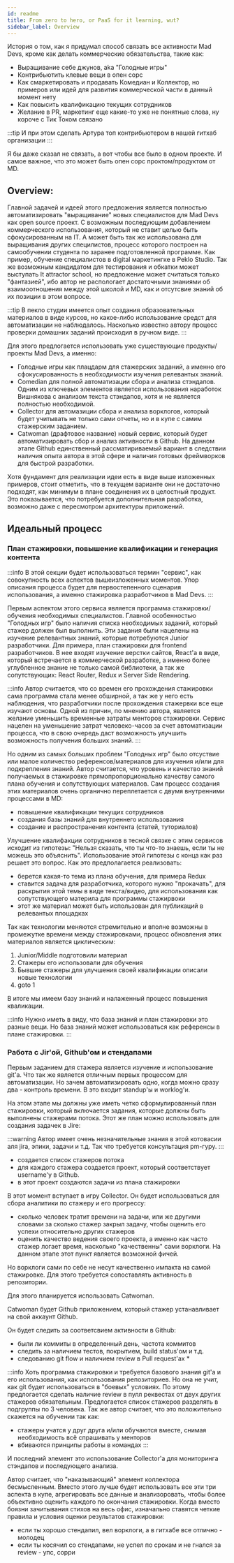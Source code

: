 ```yaml
---
id: readme
title: From zero to hero, or PaaS for it learning, wut?
sidebar_label: Overview
---
```


История о том, как я придумал способ связать все активности Mad Devs, кроме как делать коммерческие обязательства, такие как:

* Выращивание себе джунов, aka "Голодные игры"
* Контрибьютить клевые вещи в опен сорс
* Как смаркетировать и продавать Комедиан и Коллектор, но примеров или идей для развития коммерческой части в данный момент нету
* Как повысить квалификацию текущих сотрудников
* Желание в PR, маркетинг еще какие-то уже не понятные слова, ну короче с Тик Током связано


:::tip
И при этом сделать Артура топ контрибьютером в нашей гитхаб организации
:::

Я бы даже сказал не связать, а вот чтобы все было в одном проекте. И самое важное, что это может быть опен сорс проктом/продуктом от MD.


## Overview:

Главной задачей и идеей этого предложения является полностью автоматизировать "выращивание" новых специалистов для Mad Devs как open source проект. С возможным последующим добавлением коммерческого использования, который не ставит целью быть сфокусированным на IT. А может быть так же использована для выращивания других специлистов, процесс которого построен на самообучении студента по заранее подготовленной программе. Как пример, обучение специалистов в digital маркетингке в Peklo Studio. Так же возможным кандидатом для тестирования и обкатки может выступать It attractor school, но предложение может считаться только "фантазией", ибо автор не распологает достаточными знаниями об взаимоотношения между этой школой и MD, как и отсутсвие знаний об их позиции в этом вопросе.

:::tip
В пекло студии имеется опыт создания образовательных материалов в виде курсов, но какое-либо использование средст для автоматизации не наблюдалось. Насколько известно автору процесс проверки домашних заданий происходил в ручном виде.
:::

Для этого предлогается использовать уже существующие продукты/проекты Mad Devs, а именно:

* Голодные игры как плацдарм для стажерских заданий, а именно его сфокусированность в необходимости изучения релевантых знаний.
* Comedian для полной автоматизации сбора и анализа стэндапов. Одним из ключевых элементов является использования наработок Вишнякова с анализом текста стэндапов, хотя и не является полностью необходимой.
* Collector для автомазиции сбора и анализа ворклогов, который будет учитывать не только сами отчеты, но и в купе с самим стажерским заданием.
* Catwoman (драфтовое название) новый сервис, который будет автоматизировать сбор и анализ активности в Github. На данном этапе Github единственный рассматириваемый вариант в следствии наличия опыта автора в этой сфере и наличия готовых фреймворков для быстрой разработки.

Хотя фундамент для реализации идеи есть в виде выше изложенных примеров, стоит отметить, что в текущем варианте они не достаточно подходят, как минимум в плане соединения их в целостный продукт. Это показывается, что потребуется дополнительная разработка, возможно даже с пересмотром архитектуры приложений.


## Идеальный процесс

### План стажировки, повышение квалификации и генерация контента

:::info
В этой секции будет использоваться термин "сервис", как совокупность всех аспектов вышеизложенных моментов. Упор описания процесса будет для первостепенного сценария использования, а именно стажировка разработчиков в Mad Devs.
:::

Первым аспектом этого сервиса является программа стажировки/обучения необходимых специалистов. Главной особенностью "Голодных игр" было наличия списка необходимых заданий, который стажер должен был выполнить. Эти задания были нацелены на изучение релевантных знаний, которые потребуются Junior разработчики. Для примера, план стажировки для frontend разработчиков. В нее входят изучение верстки сайтов, React'a в виде, который встречается в коммерческой разработке, а именно более углубленное знание не только самой библиотеки, а так же сопутствующих: React Router, Redux и Server Side Rendering.

:::info
Автор считается, что со времен его прохождения стажировки сама программа стала менее обширной, а так же у него есть наблюдения, что разработчики после прохождения стажервки все еще изучают основы. Одной из причин, по мнению автора, является желание уменьшить временные затраты менторов стажировки. Сервис нацелен на уменьшение затрат человеко-часов за счет автоматизации процесса, что в свою очередь даст возможность улучшить возможность получения больших знаний.
:::

Но одним из самых больших проблем "Голодных игр" было отсуствие или малое количество референсов/материалов для изучения и/или для подкрепления знаний. Автор считается, что уровень и качество знаний получаемых в стажировке прямопропорционально качеству самого плана обучения и сопутствующих материалов. Сам процесс создания этих материалов очень органично переплетается с двумя внутренними процессами в MD:

* повышение квалификации текущих сотрудников
* создания базы знаний для внутреннего использования
* создание и распространения контента (статей, туториалов)

Улучшение квалифакции сотрудников в тесной связке с этим сервисов исходит из гипотезы: "Нельзя сказать, что ты что-то знаешь, если ты не можешь это объяснить". Использование этой гипотезы с конца как раз решает это вопрос. Как это предполагается реализовать:

* берется какая-то тема из плана обучения, для примера Redux
* ставится задача для разработчика, которого нужно "прокачать", для раскрытия этой темы в виде текста/видео, для использования как сопутствующего материла для программы стажирвоки
* этот же материал может быть использован для публикаций в релевантых площадках

Так как технологии меняются стремительно и вполне возможны в промежутке времени между стажировками, процесс обновления этих материалов является циклическим:

1. Junior/Middle подготовили материал
2. Стажеры его использовали для обучения
3. Бывшие стажеры для улучшения своей квалификации описали новые технологии
4. goto 1

В итоге мы имеем базу знаний и налаженный процесс повышения кваликации.

:::info
Нужно иметь в виду, что база знаний и план стажировки это разные вещи. Но база знаний может использоваться как референсы в плане стажировки.
:::

### Работа с Jir'ой, Github'ом и стендапами

Первым заданием для стажера является изучение и использование git'a. Что так же является отличным первых процессом для автоматизации. Но зачем автоматизировать одно, когда можно сразу два - контроль времени. В это входит standup'ы и worklog'и.

На этом этапе мы должны уже иметь четко сформулированный план стажировки, который включается задания, которые должны быть выполнены стажерами потока. Этот же план можно использовать для создания задачек в Jire:

:::warning
Автор имеет очень незначительные знания в этой котовасии аля jira, эпики, задачи и т.д. Так что требуется консультация pm-гуру.
:::

* создается список стажеров потока
* для каждого стажера создается проект, который соответствует username'у в Github.
* в этот проект создаются задачи из плана стажировки

В этот момент вступает в игру Collector. Он будет использоваться для сбора аналитики по стажеру и его прогрессу:

* сколько человек тратит времени на задачи, или же другими словами за сколько стажер закрыл задачу, чтобы оценить его успехи относительно других стажеров
* оценить качество ведения своего проекта, а именно как часто стажер логает время, насколько "качественны" сами ворклоги. На данном этапе этот пункт является возможной фичей.

Но ворклоги сами по себе не несут качественно импакта на самой стажировке. Для этого требуется сопоставлять активность в репозитории.

Для этого планируется использовать Catwoman.

Catwoman будет Github приложением, который стажер устанавливает на свой аккаунт Github.

Он будет следить за соответсвием активности в Github:

* были ли коммиты в определенный день, частота коммитов
* следить за наличием тестов, покрытием, build status'ом и т.д.
* следованию git flow и наличием review в Pull request'ах *

:::info
Хоть программа стажировки и требуется базового знания git'a и его использования, как использования репозиториев. Но она не учит, как git будет использоваться в "боевых" условиях. По этому предлогается сделать наличие review в пулл реквестах от двух других стажеров обязательным. Предлогается список стажеров разделять в подгруппы по 3 человека. Так же автор считает, что это положительно скажется на обучении так как:
* стажеры учатся у друг друга и/или обучаются вместе, снимая необходимость всё спрашивать у менторов
* вбиваются принципы работы в командах
:::

И последний элемент это использование Collector'a для мониторинга стэндапов и последующего анализа. 

Автор считает, что "наказывающий" элемент коллектора бесмысленным. Вместо этого лучше будет использовать все эти три аспекта в купе, агрегировать все данные и анализоровать, чтобы более объективно оценить каждого по окончания стажировки. Когда вместо боязни зачитывания стихов на весь офис, изначально ставятся четкие правила и условия оценки результатов стажировки:

* если ты хорошо стендапил, вел ворклоги, а в гитхабе все отлично - молодец
* если ты косячил со стендапами, не успел по срокам и не гнался за review - упс, сорри